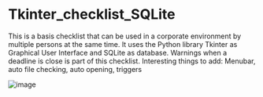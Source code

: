 # Tkinter_checklist_SQLite
 This is a basis checklist that can be used in a corporate environment by multiple persons at the same time. It uses the Python library Tkinter as Graphical User Interface and SQLite as database. Warnings when a deadline is close is part of this checklist. Interesting things to add: Menubar, auto file checking, auto opening, triggers


![image](https://user-images.githubusercontent.com/85551796/224711655-ec1afdc5-f90c-43dc-b275-3fe51156f2c4.png)


